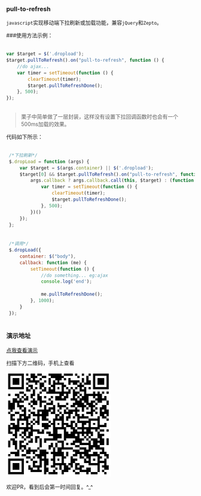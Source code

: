 ### pull-to-refresh
  
  `javascript`实现移动端下拉刷新或加载功能，兼容`jQuery`和`Zepto`。

###使用方法示例：

```javascript

var $target = $('.dropload');
$target.pullToRefresh().on("pull-to-refresh", function () {
    //do ajax...
    var timer = setTimeout(function () {
        clearTimeout(timer);
        $target.pullToRefreshDone();
    }, 500);
});
  
```

> 栗子中简单做了一层封装，这样没有设置下拉回调函数时也会有一个500ms加载的效果。

代码如下所示：

```javascript

 /*下拉刷新*/
 $.dropLoad = function (args) {
     var $target = $(args.container) || $('.dropload');
     $target[0] && $target.pullToRefresh().on("pull-to-refresh", function () {
         args.callback ? args.callback.call(this, $target) : (function () {
             var timer = setTimeout(function () {
                 clearTimeout(timer);
                 $target.pullToRefreshDone();
             }, 500);
         })()
     });
 };
 
 
 /*调用*/
 $.dropLoad({
     container: $("body"),
     callback: function (me) {
         setTimeout(function () {
             //do something... eg:ajax
             console.log('end');
 
             me.pullToRefreshDone();
         }, 1000);
     }
 });
   
```

### 演示地址

[点我查看演示](https://rawgit.com/mmrxia/js-pull-to-refresh/master/demo.html)

扫描下方二维码，手机上查看

![扫一扫](demo.png)

欢迎PR，看到后会第一时间回复。^_^
